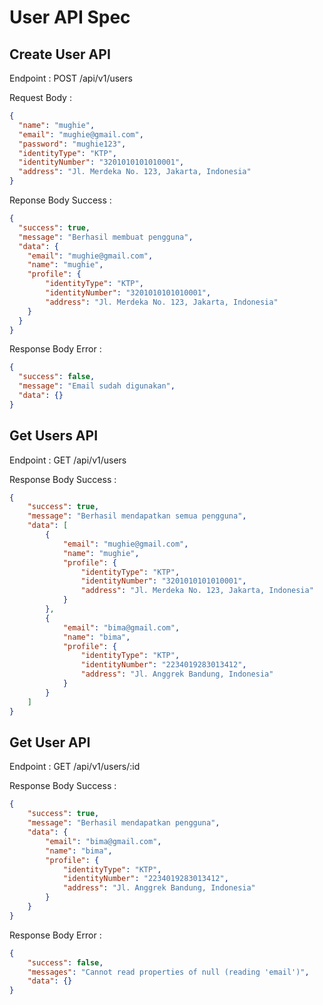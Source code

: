 # User API Spec

## Create User API

Endpoint : POST /api/v1/users

Request Body : 

```json
{
  "name": "mughie",
  "email": "mughie@gmail.com",
  "password": "mughie123",
  "identityType": "KTP",
  "identityNumber": "3201010101010001",
  "address": "Jl. Merdeka No. 123, Jakarta, Indonesia"
}
```

Reponse Body Success : 

```json
{
  "success": true,
  "message": "Berhasil membuat pengguna",
  "data": {
    "email": "mughie@gmail.com",
    "name": "mughie",
    "profile": {
        "identityType": "KTP",
        "identityNumber": "3201010101010001",
        "address": "Jl. Merdeka No. 123, Jakarta, Indonesia"
    }
  }
}
```
Response Body Error : 

```json
{
  "success": false,
  "message": "Email sudah digunakan",
  "data": {}
}
```

## Get Users API

Endpoint : GET /api/v1/users

Response Body Success : 

```json
{
    "success": true,
    "message": "Berhasil mendapatkan semua pengguna",
    "data": [
        {
            "email": "mughie@gmail.com",
            "name": "mughie",
            "profile": {
                "identityType": "KTP",
                "identityNumber": "3201010101010001",
                "address": "Jl. Merdeka No. 123, Jakarta, Indonesia"
            }
        },
        {
            "email": "bima@gmail.com",
            "name": "bima",
            "profile": {
                "identityType": "KTP",
                "identityNumber": "2234019283013412",
                "address": "Jl. Anggrek Bandung, Indonesia"
            }
        }
    ]
}
```

## Get User API

Endpoint : GET /api/v1/users/:id

Response Body Success : 

```json
{
    "success": true,
    "message": "Berhasil mendapatkan pengguna",
    "data": {
        "email": "bima@gmail.com",
        "name": "bima",
        "profile": {
            "identityType": "KTP",
            "identityNumber": "2234019283013412",
            "address": "Jl. Anggrek Bandung, Indonesia"
        }
    }
}
```

Response Body Error : 

```json
{
    "success": false,
    "messages": "Cannot read properties of null (reading 'email')",
    "data": {}
}
```